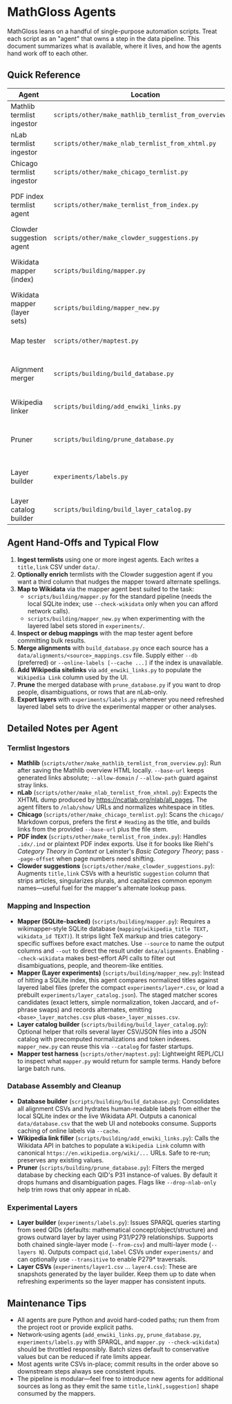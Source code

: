 # MathGloss Agents

MathGloss leans on a handful of single-purpose automation scripts. Treat each script as an "agent" that owns a step in the data pipeline. This document summarizes what is available, where it lives, and how the agents hand work off to each other.

## Quick Reference
| Agent | Location | Role | Inputs | Outputs | Network |
| --- | --- | --- | --- | --- | --- |
| Mathlib termlist ingestor | `scripts/other/make_mathlib_termlist_from_overview.py` | Parse a saved Mathlib overview HTML page into a `title,link` CSV | Saved HTML, optional base URL, domain/path filters | `data/mathlib.csv` | No |
| nLab termlist ingestor | `scripts/other/make_nlab_termlist_from_xhtml.py` | Crawl an exported nLab listing and keep `/nlab/show/` pages | Downloaded XHTML export | `data/nlab.csv` | No |
| Chicago termlist ingestor | `scripts/other/make_chicago_termlist.py` | Derive titles from Markdown lecture notes and mint shareable links | Local `chicago/` Markdown tree, base URL | `data/chicago.csv` | No |
| PDF index termlist agent | `scripts/other/make_termlist_from_index.py` | Turn LaTeX/PDF index dumps into `title,link` rows with `#page=` anchors | `.idx/.ind` or PDF-derived text, base URL | `data/context.csv`, `data/bct.csv`, etc. | No |
| Clowder suggestion agent | `scripts/other/make_clowder_suggestions.py` | Enrich termlists with heuristic suggestions for harder Wikidata lookups | `title,link` CSV | `title,link,suggestion` CSV | No |
| Wikidata mapper (index) | `scripts/building/mapper.py` | Resolve human-readable titles to Wikidata QIDs via local SQLite index | Termlist CSV, SQLite index, optional suggestions | Alignment CSV in `data/alignments/` | No (optional API filters) |
| Wikidata mapper (layer sets) | `scripts/building/mapper_new.py` | Match titles to experimental layer label sets using letter-only normalization | Termlist CSV, `experiments/layer*.csv` (or legacy JSON) | Match + miss CSVs in `data/alignments/new/` | No |
| Map tester | `scripts/other/maptest.py` | Spot-check mapper results interactively or for specific terms | SQLite index, test terms | Console diagnostics | No |
| Alignment merger | `scripts/building/build_database.py` | Merge per-source alignments and hydrate labels | Alignment CSV dir, optional index or online labels | `data/database.csv` | Optional (for online labels) |
| Wikipedia linker | `scripts/building/add_enwiki_links.py` | Fetch English sitelinks to add `Wikipedia Link` column | `data/database*.csv` | Updated CSV with link column | Yes |
| Pruner | `scripts/building/prune_database.py` | Drop humans/disambiguations (and optionally nLab-only rows) via P31 types | `data/database.csv` | `data/database_pruned.csv` | Yes |
| Layer builder | `experiments/labels.py` | Generate layered QID/label CSVs from seed concepts via SPARQL | Seed list or layer CSV | `experiments/layer*.csv` | Yes |
| Layer catalog builder | `scripts/building/build_layer_catalog.py` | Pack layer CSVs into a reusable JSON catalog with normalized forms | `experiments/layer*.csv` | `experiments/layer_catalog.json` | No |

## Agent Hand-Offs and Typical Flow
1. **Ingest termlists** using one or more ingest agents. Each writes a `title,link` CSV under `data/`.
2. **Optionally enrich** termlists with the Clowder suggestion agent if you want a third column that nudges the mapper toward alternate spellings.
3. **Map to Wikidata** via the mapper agent best suited to the task:
   - `scripts/building/mapper.py` for the standard pipeline (needs the local SQLite index; use `--check-wikidata` only when you can afford network calls).
   - `scripts/building/mapper_new.py` when experimenting with the layered label sets stored in `experiments/`.
4. **Inspect or debug mappings** with the map tester agent before committing bulk results.
5. **Merge alignments** with `build_database.py` once each source has a `data/alignments/<source>_mappings.csv` file. Supply either `--db` (preferred) or `--online-labels [--cache ...]` if the index is unavailable.
6. **Add Wikipedia sitelinks** via `add_enwiki_links.py` to populate the `Wikipedia Link` column used by the UI.
7. **Prune** the merged database with `prune_database.py` if you want to drop people, disambiguations, or rows that are nLab-only.
8. **Export layers** with `experiments/labels.py` whenever you need refreshed layered label sets to drive the experimental mapper or other analyses.

## Detailed Notes per Agent
### Termlist Ingestors
- **Mathlib** (`scripts/other/make_mathlib_termlist_from_overview.py`): Run after saving the Mathlib overview HTML locally. `--base-url` keeps generated links absolute; `--allow-domain` / `--allow-path` guard against stray links.
- **nLab** (`scripts/other/make_nlab_termlist_from_xhtml.py`): Expects the XHTML dump produced by https://ncatlab.org/nlab/all_pages. The agent filters to `/nlab/show/` URLs and normalizes whitespace in titles.
- **Chicago** (`scripts/other/make_chicago_termlist.py`): Scans the `chicago/` Markdown corpus, prefers the first `# Heading` as the title, and builds links from the provided `--base-url` plus the file stem.
- **PDF index** (`scripts/other/make_termlist_from_index.py`): Handles `.idx/.ind` or plaintext PDF index exports. Use it for books like Riehl's *Category Theory in Context* or Leinster's *Basic Category Theory*; pass `--page-offset` when page numbers need shifting.
- **Clowder suggestions** (`scripts/other/make_clowder_suggestions.py`): Augments `title,link` CSVs with a heuristic `suggestion` column that strips articles, singularizes plurals, and capitalizes common eponym names—useful fuel for the mapper's alternate lookup pass.

### Mapping and Inspection
- **Mapper (SQLite-backed)** (`scripts/building/mapper.py`): Requires a wikimapper-style SQLite database (`mapping(wikipedia_title TEXT, wikidata_id TEXT)`). It strips light TeX markup and tries category-specific suffixes before exact matches. Use `--source` to name the output columns and `--out` to direct the result under `data/alignments`. Enabling `--check-wikidata` makes best-effort API calls to filter out disambiguations, people, and theorem-like entities.
- **Mapper (Layer experiments)** (`scripts/building/mapper_new.py`): Instead of hitting a SQLite index, this agent compares normalized titles against layered label files (prefer the compact `experiments/layer*.csv`, or load a prebuilt `experiments/layer_catalog.json`). The staged matcher scores candidates (exact letters, simple normalization, token Jaccard, and `of`-phrase swaps) and records alternates, emitting `<base>_layer_matches.csv` plus `<base>_layer_misses.csv`.
- **Layer catalog builder** (`scripts/building/build_layer_catalog.py`): Optional helper that rolls several layer CSV/JSON files into a JSON catalog with precomputed normalizations and token indexes. `mapper_new.py` can reuse this via `--catalog` for faster startups.
- **Mapper test harness** (`scripts/other/maptest.py`): Lightweight REPL/CLI to inspect what `mapper.py` would return for sample terms. Handy before large batch runs.

### Database Assembly and Cleanup
- **Database builder** (`scripts/building/build_database.py`): Consolidates all alignment CSVs and hydrates human-readable labels from either the local SQLite index or the live Wikidata API. Outputs a canonical `data/database.csv` that the web UI and notebooks consume. Supports caching of online labels via `--cache`.
- **Wikipedia link filler** (`scripts/building/add_enwiki_links.py`): Calls the Wikidata API in batches to populate a `Wikipedia Link` column with canonical `https://en.wikipedia.org/wiki/...` URLs. Safe to re-run; preserves any existing values.
- **Pruner** (`scripts/building/prune_database.py`): Filters the merged database by checking each QID's P31 instance-of values. By default it drops humans and disambiguation pages. Flags like `--drop-nlab-only` help trim rows that only appear in nLab.

### Experimental Layers
- **Layer builder** (`experiments/labels.py`): Issues SPARQL queries starting from seed QIDs (defaults: mathematical concept/object/structure) and grows outward layer by layer using P31/P279 relationships. Supports both chained single-layer mode (`--from-csv`) and multi-layer mode (`--layers N`). Outputs compact `qid,label` CSVs under `experiments/` and can optionally use `--transitive` to enable P279* traversals.
- **Layer CSVs** (`experiments/layer1.csv` ... `layer4.csv`): These are snapshots generated by the layer builder. Keep them up to date when refreshing experiments so the layer mapper has consistent inputs.

## Maintenance Tips
- All agents are pure Python and avoid hard-coded paths; run them from the project root or provide explicit paths.
- Network-using agents (`add_enwiki_links.py`, `prune_database.py`, `experiments/labels.py` with SPARQL, and `mapper.py --check-wikidata`) should be throttled responsibly. Batch sizes default to conservative values but can be reduced if rate limits appear.
- Most agents write CSVs in-place; commit results in the order above so downstream steps always see consistent inputs.
- The pipeline is modular—feel free to introduce new agents for additional sources as long as they emit the same `title,link[,suggestion]` shape consumed by the mappers.
